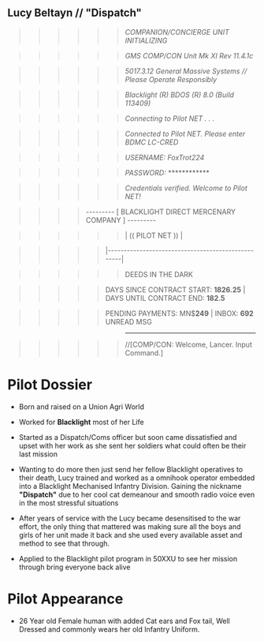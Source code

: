 
## Lucy Beltayn // "Dispatch"
  

>>>>>>*COMPANION/CONCIERGE UNIT INITIALIZING*

>>>>>>*GMS COMP/CON Unit Mk XI Rev 11.4.1c*

>>>>>>*5017.3.12 General Massive Systems // Please Operate Responsibly*

>>>>>>*Blacklight (R) BDOS (R) 8.0 (Build 113409)*

>>>>>>*Connecting to Pilot NET . . .*

>>>>>>*Connected to Pilot NET. Please enter BDMC LC-CRED*

>>>>>>*USERNAME: FoxTrot224*

>>>>>>*PASSWORD:* ************

>>>>>>*Credentials verified. Welcome to Pilot NET!*

>>>>--------- [ BLACKLIGHT DIRECT MERCENARY COMPANY ] ---------

>>>>>>| (( PILOT NET )) |

>>>>>|---------------------------------------------------|

  

>>>>>>DEEDS IN THE DARK

>>>>>DAYS SINCE CONTRACT START: **1826.25** | DAYS UNTIL CONTRACT END: **182.5**

>>>>>PENDING PAYMENTS: MN$**249** | INBOX: **692** UNREAD MSG

>>>>>>-------------------------------------

>>>>>>//[COMP/CON: Welcome, Lancer. Input Command.]
  

# Pilot Dossier

- Born and raised on a Union Agri World

- Worked for **Blacklight** most of her Life

- Started as a Dispatch/Coms officer but soon came dissatisfied and upset with her work as she sent her soldiers what could often be their last mission

- Wanting to do more then just send her fellow Blacklight operatives to their death, Lucy trained and worked as a omnihook operator embedded into a Blacklight Mechanised Infantry Division. Gaining the nickname  **"Dispatch"** due to her cool cat demeanour and smooth radio voice even in the most stressful situations

- After years of service with the Lucy became desensitised to the war effort, the only thing that mattered was making sure all the boys and girls of her unit made it back and she used every available asset and method to see that through.

- Applied to the Blacklight pilot program in 50XXU to see her mission through bring everyone back alive

  

# Pilot Appearance

- 26 Year old Female human with added Cat ears and Fox tail, Well Dressed and commonly wears her old Infantry Uniform.